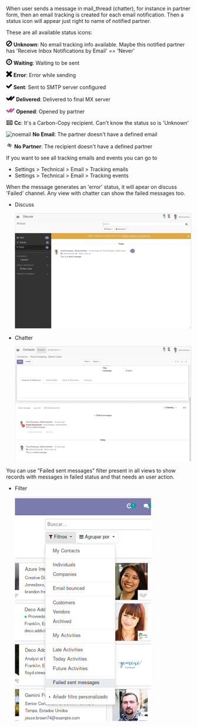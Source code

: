 When user sends a message in mail_thread (chatter), for instance in
partner form, then an email tracking is created for each email
notification. Then a status icon will appear just right to name of
notified partner.

These are all available status icons:

![unknown](../static/src/img/unknown.png) **Unknown**: No email tracking
info available. Maybe this notified partner has 'Receive Inbox
Notifications by Email' == 'Never'

![waiting](../static/src/img/waiting.png) **Waiting**: Waiting to be
sent

![error](../static/src/img/error.png) **Error**: Error while sending

![sent](../static/src/img/sent.png) **Sent**: Sent to SMTP server
configured

![delivered](../static/src/img/delivered.png) **Delivered**: Delivered
to final MX server

![opened](../static/src/img/opened.png) **Opened**: Opened by partner

![cc](../static/src/img/cc.png) **Cc**: It's a Carbon-Copy recipient.
Can't know the status so is 'Unknown'

![noemail](../static/src/img/no_email.png) **No Email**: The partner
doesn't have a defined email

![anonuser](../static/src/img/anon_user.png) **No Partner**: The
recipient doesn't have a defined partner

If you want to see all tracking emails and events you can go to

- Settings \> Technical \> Email \> Tracking emails
- Settings \> Technical \> Email \> Tracking events

When the message generates an 'error' status, it will apear on discuss
'Failed' channel. Any view with chatter can show the failed messages
too.

- Discuss

  ![image](../static/img/failed_message_discuss.png)

- Chatter

  ![image](../static/img/failed_message_widget.png)

You can use "Failed sent messages" filter present in all views to show
records with messages in failed status and that needs an user action.

- Filter

  ![image](../static/img/failed_message_filter.png)
